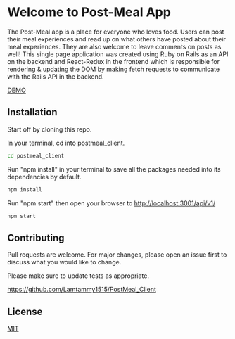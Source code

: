 # Welcome to Post-Meal App
The Post-Meal app is a place for everyone who loves food. Users can post their meal experiences and read up on what others have posted about their meal experiences. They are also welcome to leave comments on posts as well! This single page application was created using Ruby on Rails as an API on the backend and React-Redux in the frontend which is responsible for rendering & updating the DOM by making fetch requests to communicate with the Rails API in the backend.

[DEMO](https://youtu.be/gKTd0mx5_no)

## Installation

Start off by cloning this repo. 

In your terminal, cd into postmeal_client.
```bash
cd postmeal_client
```

Run "npm install" in your terminal to save all the packages needed into its dependencies by default. 
```bash
npm install
```

Run "npm start" then open your browser to
[http://localhost:3001/api/v1/](http://localhost:3001/api/v1/)

```bash
npm start
```

## Contributing
Pull requests are welcome. For major changes, please open an issue first to discuss what you would like to change.

Please make sure to update tests as appropriate.

https://github.com/Lamtammy1515/PostMeal_Client


## License
[MIT](https://github.com/Lamtammy1515/PostMeal_Client/blob/main/LICENSE.md)







